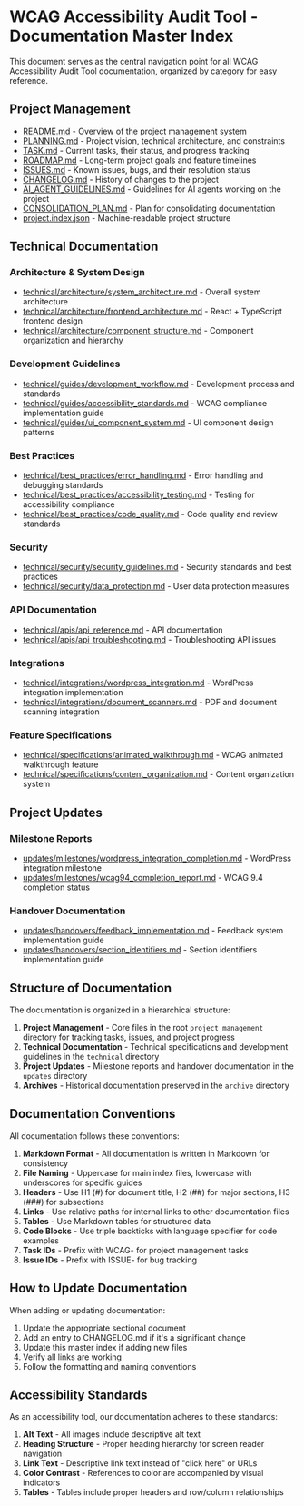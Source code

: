 # WCAG Accessibility Audit Tool - Documentation Master Index

This document serves as the central navigation point for all WCAG Accessibility Audit Tool documentation, organized by category for easy reference.

## Project Management

- [README.md](./README.md) - Overview of the project management system
- [PLANNING.md](./PLANNING.md) - Project vision, technical architecture, and constraints
- [TASK.md](./TASK.md) - Current tasks, their status, and progress tracking
- [ROADMAP.md](./ROADMAP.md) - Long-term project goals and feature timelines
- [ISSUES.md](./ISSUES.md) - Known issues, bugs, and their resolution status
- [CHANGELOG.md](./CHANGELOG.md) - History of changes to the project
- [AI_AGENT_GUIDELINES.md](./AI_AGENT_GUIDELINES.md) - Guidelines for AI agents working on the project
- [CONSOLIDATION_PLAN.md](./CONSOLIDATION_PLAN.md) - Plan for consolidating documentation
- [project.index.json](./project.index.json) - Machine-readable project structure

## Technical Documentation

### Architecture & System Design

- [technical/architecture/system_architecture.md](./technical/architecture/system_architecture.md) - Overall system architecture
- [technical/architecture/frontend_architecture.md](./technical/architecture/frontend_architecture.md) - React + TypeScript frontend design
- [technical/architecture/component_structure.md](./technical/architecture/component_structure.md) - Component organization and hierarchy

### Development Guidelines

- [technical/guides/development_workflow.md](./technical/guides/development_workflow.md) - Development process and standards
- [technical/guides/accessibility_standards.md](./technical/guides/accessibility_standards.md) - WCAG compliance implementation guide
- [technical/guides/ui_component_system.md](./technical/guides/ui_component_system.md) - UI component design patterns

### Best Practices

- [technical/best_practices/error_handling.md](./technical/best_practices/error_handling.md) - Error handling and debugging standards
- [technical/best_practices/accessibility_testing.md](./technical/best_practices/accessibility_testing.md) - Testing for accessibility compliance
- [technical/best_practices/code_quality.md](./technical/best_practices/code_quality.md) - Code quality and review standards

### Security

- [technical/security/security_guidelines.md](./technical/security/security_guidelines.md) - Security standards and best practices
- [technical/security/data_protection.md](./technical/security/data_protection.md) - User data protection measures

### API Documentation

- [technical/apis/api_reference.md](./technical/apis/api_reference.md) - API documentation
- [technical/apis/api_troubleshooting.md](./technical/apis/api_troubleshooting.md) - Troubleshooting API issues

### Integrations

- [technical/integrations/wordpress_integration.md](./technical/integrations/wordpress_integration.md) - WordPress integration implementation
- [technical/integrations/document_scanners.md](./technical/integrations/document_scanners.md) - PDF and document scanning integration

### Feature Specifications

- [technical/specifications/animated_walkthrough.md](./technical/specifications/animated_walkthrough.md) - WCAG animated walkthrough feature
- [technical/specifications/content_organization.md](./technical/specifications/content_organization.md) - Content organization system

## Project Updates

### Milestone Reports

- [updates/milestones/wordpress_integration_completion.md](./updates/milestones/wordpress_integration_completion.md) - WordPress integration milestone
- [updates/milestones/wcag94_completion_report.md](./updates/milestones/wcag94_completion_report.md) - WCAG 9.4 completion status

### Handover Documentation

- [updates/handovers/feedback_implementation.md](./updates/handovers/feedback_implementation.md) - Feedback system implementation guide
- [updates/handovers/section_identifiers.md](./updates/handovers/section_identifiers.md) - Section identifiers implementation guide

## Structure of Documentation

The documentation is organized in a hierarchical structure:

1. **Project Management** - Core files in the root `project_management` directory for tracking tasks, issues, and project progress
2. **Technical Documentation** - Technical specifications and development guidelines in the `technical` directory
3. **Project Updates** - Milestone reports and handover documentation in the `updates` directory
4. **Archives** - Historical documentation preserved in the `archive` directory

## Documentation Conventions

All documentation follows these conventions:

1. **Markdown Format** - All documentation is written in Markdown for consistency
2. **File Naming** - Uppercase for main index files, lowercase with underscores for specific guides
3. **Headers** - Use H1 (#) for document title, H2 (##) for major sections, H3 (###) for subsections
4. **Links** - Use relative paths for internal links to other documentation files
5. **Tables** - Use Markdown tables for structured data
6. **Code Blocks** - Use triple backticks with language specifier for code examples
7. **Task IDs** - Prefix with WCAG- for project management tasks
8. **Issue IDs** - Prefix with ISSUE- for bug tracking

## How to Update Documentation

When adding or updating documentation:

1. Update the appropriate sectional document
2. Add an entry to CHANGELOG.md if it's a significant change
3. Update this master index if adding new files
4. Verify all links are working
5. Follow the formatting and naming conventions

## Accessibility Standards

As an accessibility tool, our documentation adheres to these standards:

1. **Alt Text** - All images include descriptive alt text
2. **Heading Structure** - Proper heading hierarchy for screen reader navigation
3. **Link Text** - Descriptive link text instead of "click here" or URLs
4. **Color Contrast** - References to color are accompanied by visual indicators
5. **Tables** - Tables include proper headers and row/column relationships